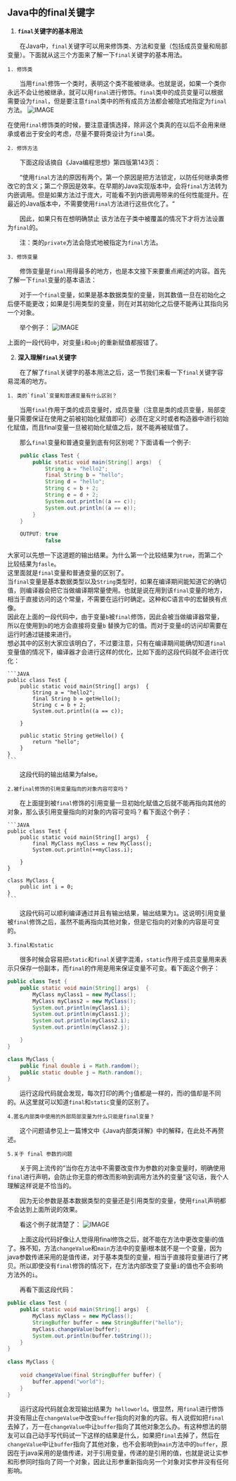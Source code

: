 ## Java中的final关键字

1. **`final`关键字的基本用法**

　　在Java中，`final`关键字可以用来修饰类、方法和变量（包括成员变量和局部变量）。下面就从这三个方面来了解一下`final`关键字的基本用法。

    1. 修饰类

　　当用`final`修饰一个类时，表明这个类不能被继承。也就是说，如果一个类你永远不会让他被继承，就可以用`final`进行修饰。`final`类中的成员变量可以根据需要设为`final`，但是要注意`final`类中的所有成员方法都会被隐式地指定为`final`方法。
![IMAGE](https://images0.cnblogs.com/i/288799/201407/091032249893721.jpg)

在使用`final`修饰类的时候，要注意谨慎选择，除非这个类真的在以后不会用来继承或者出于安全的考虑，尽量不要将类设计为`final`类。

    2. 修饰方法

　　下面这段话摘自《Java编程思想》第四版第143页：

　　“使用`final`方法的原因有两个。第一个原因是把方法锁定，以防任何继承类修改它的含义；第二个原因是效率。在早期的Java实现版本中，会将`final`方法转为内嵌调用。但是如果方法过于庞大，可能看不到内嵌调用带来的任何性能提升。在最近的Java版本中，不需要使用`final`方法进行这些优化了。“

　　因此，如果只有在想明确禁止 该方法在子类中被覆盖的情况下才将方法设置为`final`的。

　　注：类的`private`方法会隐式地被指定为`final`方法。

    3. 修饰变量

　　修饰变量是`final`用得最多的地方，也是本文接下来要重点阐述的内容。首先了解一下`final`变量的基本语法：

　　对于一个`final`变量，如果是基本数据类型的变量，则其数值一旦在初始化之后便不能更改；如果是引用类型的变量，则在对其初始化之后便不能再让其指向另一个对象。

　　举个例子：
![IMAGE](https://images0.cnblogs.com/i/288799/201407/091114508325258.jpg)

上面的一段代码中，对变量`i`和`obj`的重新赋值都报错了。


2. **深入理解`final`关键字**

　　在了解了`final`关键字的基本用法之后，这一节我们来看一下`final`关键字容易混淆的地方。

    1. 类的`final`变量和普通变量有什么区别？

　　当用`final`作用于类的成员变量时，成员变量（注意是类的成员变量，局部变量只需要保证在使用之前被初始化赋值即可）必须在定义时或者构造器中进行初始化赋值，而且final变量一旦被初始化赋值之后，就不能再被赋值了。

　　那么`final`变量和普通变量到底有何区别呢？下面请看一个例子:
```JAVA
    public class Test {
        public static void main(String[] args)  {
            String a = "hello2"; 
            final String b = "hello";
            String d = "hello";
            String c = b + 2; 
            String e = d + 2;
            System.out.println((a == c));
            System.out.println((a == e));
        }
    }
        
    OUTPUT: true
            false
```

大家可以先想一下这道题的输出结果。为什么第一个比较结果为`true`，而第二个比较结果为`fasle`。  
这里面就是`final`变量和普通变量的区别了。  
当`final`变量是基本数据类型以及`String`类型时，如果在编译期间能知道它的确切值，则编译器会把它当做编译期常量使用。也就是说在用到该`final`变量的地方，相当于直接访问的这个常量，不需要在运行时确定。这种和C语言中的宏替换有点像。  
因此在上面的一段代码中，由于变量`b`被`final`修饰，因此会被当做编译器常量，所以在使用到`b`的地方会直接将变量`b` 替换为它的值。而对于变量`d`的访问却需要在运行时通过链接来进行。  
想必其中的区别大家应该明白了，不过要注意，只有在编译期间能确切知道`final`变量值的情况下，编译器才会进行这样的优化，比如下面的这段代码就不会进行优化：

    ```JAVA
    public class Test {
        public static void main(String[] args)  {
            String a = "hello2"; 
            final String b = getHello();
            String c = b + 2; 
            System.out.println((a == c));
    
        }
        
        public static String getHello() {
            return "hello";
        }
    }
    ```

　　这段代码的输出结果为false。

    2.被final修饰的引用变量指向的对象内容可变吗？

　　在上面提到被`final`修饰的引用变量一旦初始化赋值之后就不能再指向其他的对象，那么该引用变量指向的对象的内容可变吗？看下面这个例子：

    ```JAVA
    public class Test {
        public static void main(String[] args)  {
            final MyClass myClass = new MyClass();
            System.out.println(++myClass.i);
    
        }
    }
    
    class MyClass {
        public int i = 0;
    }
    ```

　　这段代码可以顺利编译通过并且有输出结果，输出结果为`1`。这说明引用变量被`final`修饰之后，虽然不能再指向其他对象，但是它指向的对象的内容是可变的。

    3.final和static

　　很多时候会容易把`static`和`final`关键字混淆，`static`作用于成员变量用来表示只保存一份副本，而`final`的作用是用来保证变量不可变。看下面这个例子：

```JAVA
public class Test {
    public static void main(String[] args)  {
        MyClass myClass1 = new MyClass();
        MyClass myClass2 = new MyClass();
        System.out.println(myClass1.i);
        System.out.println(myClass1.j);
        System.out.println(myClass2.i);
        System.out.println(myClass2.j);

    }
}

class MyClass {
    public final double i = Math.random();
    public static double j = Math.random();
}
```

　　运行这段代码就会发现，每次打印的两个`j`值都是一样的，而i的值却是不同的。从这里就可以知道`final`和`static`变量的区别了。

    4.匿名内部类中使用的外部局部变量为什么只能是final变量？

　　这个问题请参见上一篇博文中《Java内部类详解》中的解释，在此处不再赘述。

    5.关于 final 参数的问题

　　关于网上流传的”当你在方法中不需要改变作为参数的对象变量时，明确使用`final`进行声明，会防止你无意的修改而影响到调用方法外的变量“这句话，我个人理解这样说是不恰当的。

　　因为无论参数是基本数据类型的变量还是引用类型的变量，使用`final`声明都不会达到上面所说的效果。

　　看这个例子就清楚了：
![IMAGE](https://images0.cnblogs.com/i/288799/201407/091522525043726.jpg)

　　上面这段代码好像让人觉得用final修饰之后，就不能在方法中更改变量i的值了。殊不知，方法`changeValue`和`main`方法中的变量i根本就不是一个变量，因为java参数传递采用的是值传递，对于基本类型的变量，相当于直接将变量进行了拷贝。所以即使没有`final`修饰的情况下，在方法内部改变了变量`i`的值也不会影响方法外的`i`。

　　再看下面这段代码：
```java
public class Test {
    public static void main(String[] args)  {
        MyClass myClass = new MyClass();
        StringBuffer buffer = new StringBuffer("hello");
        myClass.changeValue(buffer);
        System.out.println(buffer.toString());
    }
}
 
class MyClass {
     
    void changeValue(final StringBuffer buffer) {
        buffer.append("world");
    }
}
```

　　运行这段代码就会发现输出结果为` helloworld`。很显然，用`final`进行修饰并没有阻止在`changeValue`中改变`buffer`指向的对象的内容。有人说假如把`final`去掉了，万一在`changeValue`中让`buffer`指向了其他对象怎么办。有这种想法的朋友可以自己动手写代码试一下这样的结果是什么，如果把`final`去掉了，然后在`changeValue`中让`buffer`指向了其他对象，也不会影响到`main`方法中的`buffer`，原因在于java采用的是值传递，对于引用变量，传递的是引用的值，也就是说让实参和形参同时指向了同一个对象，因此让形参重新指向另一个对象对实参并没有任何影响。

